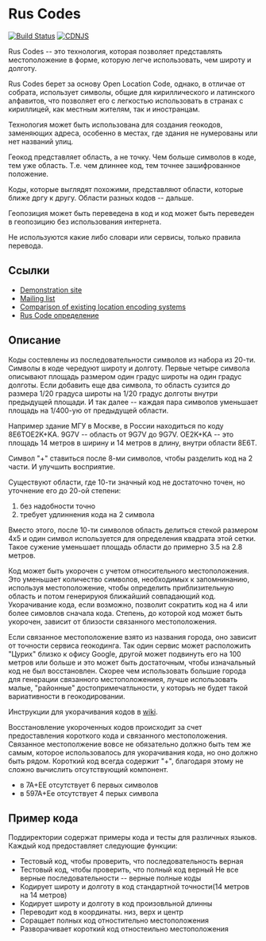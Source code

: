 Rus Codes
==================

[![Build Status](https://github.com/google/open-location-code/actions/workflows/main.yml/badge.svg?branch=main)](https://github.com/google/open-location-code/actions/workflows/main.yml?query=branch%3Amain)
[![CDNJS](https://img.shields.io/cdnjs/v/openlocationcode.svg)](https://cdnjs.com/libraries/openlocationcode)

Rus Codes -- это технология, которая позволяет представлять местоположение в форме, которую легче использовать, чем широту и долготу. 

Rus Codes берет за основу Open Location Code, однако, в отличае от собрата, использует символы, общие для кириллического и латинского алфавитов, что позволяет его с легкостью использовать в странах с кириллицей, как местным жителям, так и иностранцам.  

Технология может быть использована для создания геокодов, заменяющих адреса, особенно в местах, где здания не нумерованы или нет названий улиц.

Геокод представляет область, а не точку. Чем больше символов в коде, тем уже область. Т.е. чем длиннее код, тем точнее зашифрованное положение.

Коды, которые выглядят похожими, представляют области, которые ближе дргу к другу. Области разных кодов -- дальше.

Геопозиция может быть переведена в код и код может быть переведен в геопозицию без использования интернета.

Не используются какие либо словари или сервисы, только правила перевода.

Ссылки
-----
 * [Demonstration site](http://plus.codes/)
 * [Mailing list](https://groups.google.com/forum/#!forum/open-location-code)
 * [Comparison of existing location encoding systems](https://github.com/google/open-location-code/wiki/Evaluation-of-Location-Encoding-Systems)
 * [Rus Code определение](https://github.com/rus-codes/rus-codes/blob/master/docs/olc_definition.adoc)

Описание
-----------

Коды состевлены из последовательности символов из набора из 20-ти. Символы в коде
чередуют широту и долготу. Первые четыре символа описывают площадь размером один градус широты на один градус
долготы. Если добавить еще два символа, то область сузится до размера 1/20 градуса широты на 1/20 градус долготы
внутри предыдущей площади. И так далее -- каждая пара символов уменьшает площадь на 1/400-ую от предыдущей области.

Например здание МГУ в Москве, в России находиться по коду 8E6TOE2K+KA.
9G7V -- область от 9G7V до 9G7V. OE2K+KA -- это площадь 14 метров в ширину и 14 метров в длину, внутри области 8E6T.

Символ "+" ставиться после 8-ми символов, чтобы разделить код на 2 части. И улучшить восприятие.

Существуют области, где 10-ти значный код не достаточно точен, но уточнение его до 20-ой степени:
1) без надобности точно
2) требует удлиннения кода на 2 символа 

Вместо этого, после 10-ти символов область делиться стекой размером 4x5 и один символ используется для определения квадрата этой сетки.
Такое сужение уменьшает площадь области до примерно 3.5 на 2.8 метров.

Код может быть укорочен с учетом относительного местоположения. Это уменьшает количество символов, необходимых к запомнинанию, используя
местоположение, чтобы определить приблизительную область и потом генерируюя ближайший совпадающий код. Укорачивание кода, если возможно, 
позволит сократить код на 4 или более симовлов сначала кода. Степень, до которой код может быть укорочен, зависит от близости связанного местоположения.

Если связанное местоположение взято из названия города, оно зависит от точности сервиса геокодинга. Так один сервис может расположить "Цурих"
близко к офису Google, другой может подвинуть его на 100 метров или больше и это может быть достаточным, чтобы изначальный код не был восстановлен.
Скорее чем использовать большие города для генерации связанного местоположениея, лучше использовать малые, "районные" достопримечатльности, у которыъ не будет такой вариативности в геокодировании.

Инструкции для укорачивания кодов в [wiki](https://github.com/google/open-location-code/wiki).

Восстановление укороченных кодов происходит за счет предоставления короткого кода и связанного местоположения.
Связанное местополжение вовсе не обязательно должно быть тем же самым, которое использовалось для укорачивания кода,
но оно должно быть рядом. Короткий код всегда содержит "+", благодаря этому не сложно вычислить отсутствующий компонент. 


 * в 7А+ЕЕ отсутствует 6 первых символов
 * в 597А+Ее отсутствует 4 перых символа

Пример кода
------------

Поддиректории содержат примеры кода и тесты для различных языков.
Каждый код предоставляет следующие функции:

 * Тестовый код, чтобы проверить, что последовательность верная
 * Тестовый код, чтобы проверить, что полный код верный
   Не все верные последовательности -- верные полные коды
 * Кодирует широту и долготу в код стандартной точности(14 метров на 14 метров)
 * Кодирует широту и долготу в код произовльной длинны
 * Переводит код в координаты. низ, верх и центр
 * Соращает полных код отностительно местоположения
 * Разворачивает короткий код отностеильно местоположения
 
